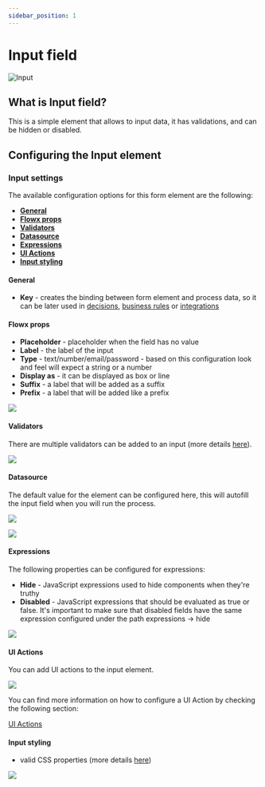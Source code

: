 ```yaml
---
sidebar_position: 1
---
```


# Input field

![Input](../../img/input_form_field.png)

## What is Input field?

This is a simple element that allows to input data, it has validations, and can be hidden or disabled.

## Configuring the Input element

### Input settings

The available configuration options for this form element are the following:


   - [**General**](#general)
   - [**Flowx props**](#flowx-props)
   - [**Validators**](#validators)
   - [**Datasource**](#datasource)
   - [**Expressions**](#expressions)
   - [**UI Actions**](#ui-actions)
   - [**Input styling**](#input-styling)

#### General
   
* **Key** - creates the binding between form element and process data, so it can be later used in [decisions](../../../node/exclusive-gateway-node.md), [business rules](../../../node/task-node/task-node.md) or [integrations](../../../node/message-send-received-task-node.md)

#### **Flowx props**
   
* **Placeholder** - placeholder when the field has no value
* **Label** - the label of the input
* **Type** - text/number/email/password - based on this configuration look and feel will expect a string or a number
* **Display as** - it can be displayed as box or line
* **Suffix** - a label that will be added as a suffix
* **Prefix** - a label that will be added like a prefix

![](../../img/input_props.png)

#### **Validators** 

There are multiple validators can be added to an input (more details [here](../../validators.md)).

![](../../img/input_validators.png)

#### **Datasource** 

The default value for the element can be configured here, this will autofill the input field when you will run the process.

![](../../img/input_datasource1.png)

![](../../img/input_datasource.png)

#### **Expressions**  

The following properties can be configured for expressions:
   
* **Hide** - JavaScript expressions used to hide components when they're truthy
* **Disabled** - JavaScript expressions that should be evaluated as true or false. It's important to make sure that disabled fields have the same expression configured under the path expressions → hide

![](../../img/input_expressions.png)

#### UI Actions

You can add UI actions to the input element.

![](../../img/input_ui_actions.png)

You can find more information on how to configure a UI Action by checking the following section:

[UI Actions](../../ui-actions.md)

#### Input styling

* valid CSS properties (more details [here](../../#styling))

![](../../img/input_form_field_styling.png)
